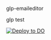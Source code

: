 glp-emaileditor

glp test

[![Deploy to DO](https://www.deploytodo.com/do-btn-blue.svg)](https://cloud.digitalocean.com/apps/new?repo=https://github.com/simon-glp/glp-emaileditor/tree/master)

